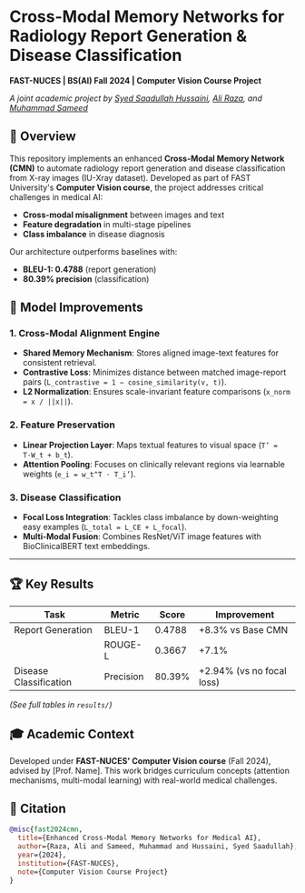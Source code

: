 
# Cross-Modal Memory Networks for Radiology Report Generation & Disease Classification  
**FAST-NUCES | BS(AI) Fall 2024 | Computer Vision Course Project**  

*A joint academic project by [Syed Saadullah Hussaini](https://github.com/Sameed-75210), [Ali Raza](https://github.com/aliraza998), and [Muhammad Sameed](https://github.com/Sameed-75210)*  

## 📌 Overview  
This repository implements an enhanced **Cross-Modal Memory Network (CMN)** to automate radiology report generation and disease classification from X-ray images (IU-Xray dataset). Developed as part of FAST University's **Computer Vision course**, the project addresses critical challenges in medical AI:  
- **Cross-modal misalignment** between images and text  
- **Feature degradation** in multi-stage pipelines  
- **Class imbalance** in disease diagnosis  

Our architecture outperforms baselines with:  
- **BLEU-1: 0.4788** (report generation)  
- **80.39% precision** (classification)  


## 🧠 Model Improvements  
### 1. **Cross-Modal Alignment Engine**  
- **Shared Memory Mechanism**: Stores aligned image-text features for consistent retrieval.  
- **Contrastive Loss**: Minimizes distance between matched image-report pairs (`L_contrastive = 1 − cosine_similarity(v, t)`).  
- **L2 Normalization**: Ensures scale-invariant feature comparisons (`x_norm = x / ||x||`).  

### 2. **Feature Preservation**  
- **Linear Projection Layer**: Maps textual features to visual space (`T’ = T⋅W_t + b_t`).  
- **Attention Pooling**: Focuses on clinically relevant regions via learnable weights (`e_i = w_t^T ⋅ T_i’`).  

### 3. **Disease Classification**  
- **Focal Loss Integration**: Tackles class imbalance by down-weighting easy examples (`L_total = L_CE + L_focal`).  
- **Multi-Modal Fusion**: Combines ResNet/ViT image features with BioClinicalBERT text embeddings.  

---

## 🏆 Key Results  
| **Task**               | **Metric**       | **Score**   | Improvement |  
|------------------------|------------------|------------|-------------|  
| Report Generation      | BLEU-1           | 0.4788     | +8.3% vs Base CMN |  
|                        | ROUGE-L          | 0.3667     | +7.1%       |  
| Disease Classification | Precision        | 80.39%     | +2.94% (vs no focal loss) |  

*(See full tables in `results/`)*  


## 🎓 Academic Context  
Developed under **FAST-NUCES' Computer Vision course** (Fall 2024), advised by [Prof. Name]. This work bridges curriculum concepts (attention mechanisms, multi-modal learning) with real-world medical challenges.  

## 🤝 Citation  
```bibtex  
@misc{fast2024cmn,  
  title={Enhanced Cross-Modal Memory Networks for Medical AI},  
  author={Raza, Ali and Sameed, Muhammad and Hussaini, Syed Saadullah},  
  year={2024},  
  institution={FAST-NUCES},  
  note={Computer Vision Course Project}  
}  
```  
